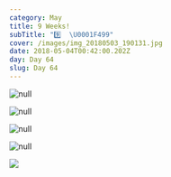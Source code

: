 ```yaml
---
category: May
title: 9 Weeks!
subTitle: "9️⃣  \U0001F499"
cover: /images/img_20180503_190131.jpg
date: 2018-05-04T00:42:00.202Z
day: Day 64
slug: Day 64
---
```



![null](/images/img_20180503_190131.jpg)

![null](/images/img_20180503_185151.jpg)

![null](/images/00100dportrait_00100_burst20180503184553175_cover.jpg)

![null](/images/img_20180503_153432.jpg)

![](/images/img_20180503_173026.jpg)
